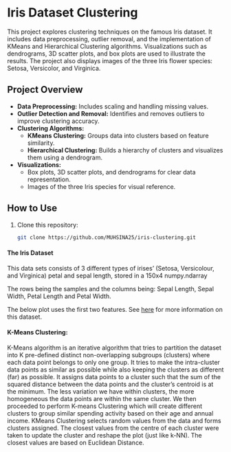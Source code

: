 # Iris Dataset Clustering

This project explores clustering techniques on the famous Iris dataset. It includes data preprocessing, outlier removal, and the implementation of KMeans and Hierarchical Clustering algorithms. Visualizations such as dendrograms, 3D scatter plots, and box plots are used to illustrate the results. The project also displays images of the three Iris flower species: Setosa, Versicolor, and Virginica.

## Project Overview

- **Data Preprocessing:** Includes scaling and handling missing values.
- **Outlier Detection and Removal:** Identifies and removes outliers to improve clustering accuracy.
- **Clustering Algorithms:**
  - **KMeans Clustering:** Groups data into clusters based on feature similarity.
  - **Hierarchical Clustering:** Builds a hierarchy of clusters and visualizes them using a dendrogram.
- **Visualizations:** 
  - Box plots, 3D scatter plots, and dendrograms for clear data representation.
  - Images of the three Iris species for visual reference.

## How to Use

1. Clone this repository:
   ```bash
   git clone https://github.com/MUHSINA25/iris-clustering.git

#### The Iris Dataset
This data sets consists of 3 different types of irises’ (Setosa, Versicolour, and Virginica) petal and sepal length, stored in a 150x4 numpy.ndarray

The rows being the samples and the columns being: Sepal Length, Sepal Width, Petal Length and Petal Width.

The below plot uses the first two features. See [here](https://en.wikipedia.org/wiki/Iris_flower_data_set) for more information on this dataset.


#### K-Means Clustering:

K-Means algorithm is an iterative algorithm that tries to partition the dataset into K
pre-defined distinct non-overlapping subgroups (clusters) where each data point belongs
to only one group. It tries to make the intra-cluster data points as similar as possible
while also keeping the clusters as different (far) as possible. It assigns data points to a
cluster such that the sum of the squared distance between the data points and the
cluster’s centroid is at the minimum. The less variation we have within clusters, the
more homogeneous the data points are within the same cluster.
We then proceeded to perform K-means Clustering which will create different
clusters to group similar spending activity based on their age and annual income. KMeans Clustering selects random values from the data and forms clusters assigned. The
closest values from the centre of each cluster were taken to update the cluster and
reshape the plot (just like k-NN). The closest values are based on Euclidean Distance.
